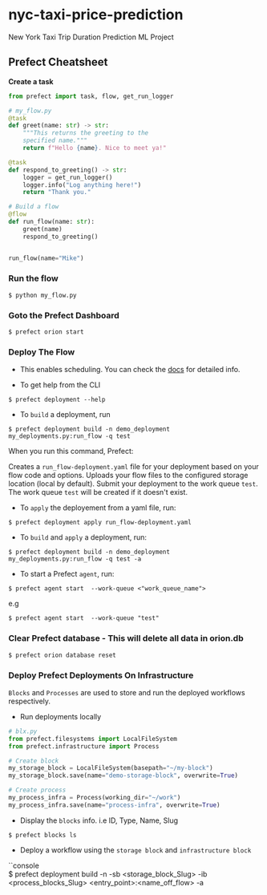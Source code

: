 # nyc-taxi-price-prediction
New York Taxi Trip Duration Prediction ML Project


## Prefect Cheatsheet

**Create a task**

```python
from prefect import task, flow, get_run_logger

# my_flow.py
@task
def greet(name: str) -> str:
    """This returns the greeting to the 
    specified name."""
    return f"Hello {name}. Nice to meet ya!"

@task
def respond_to_greeting() -> str:
    logger = get_run_logger()
    logger.info("Log anything here!")
    return "Thank you."

# Build a flow
@flow
def run_flow(name: str):
    greet(name)
    respond_to_greeting()


run_flow(name="Mike")
```

### Run the flow

```console
$ python my_flow.py
```

### Goto the Prefect Dashboard

```console
$ prefect orion start 
```

### Deploy The Flow

* This enables scheduling. You can check the [docs](https://docs.prefect.io/concepts/deployments/?h=deplo) for detailed info.
  
* To get help from the CLI

```console  
$ prefect deployment --help
```

* To `build` a deployment, run

```console  
$ prefect deployment build -n demo_deployment my_deployments.py:run_flow -q test
```

When you run this command, Prefect:

Creates a `run_flow-deployment.yaml` file for your deployment based on your flow code and options.
Uploads your flow files to the configured storage location (local by default).
Submit your deployment to the work queue `test`. The work queue `test` will be created if it doesn't exist.

* To `apply` the deployement from a yaml file, run:

```console  
$ prefect deployment apply run_flow-deployment.yaml
```

* To `build` and `apply` a deployment, run:

```console  
$ prefect deployment build -n demo_deployment my_deployments.py:run_flow -q test -a
```

* To start a Prefect `agent`, run:

```console
$ prefect agent start  --work-queue <"work_queue_name">
```

e.g

```console
$ prefect agent start  --work-queue "test"
```

### Clear Prefect database - This will delete all data in orion.db

```console
$ prefect orion database reset
```

### Deploy Prefect Deployments On Infrastructure

`Blocks` and `Processes` are used to store and run the deployed workflows respectively.

* Run deployments locally

```python
# blx.py
from prefect.filesystems import LocalFileSystem
from prefect.infrastructure import Process

# Create block
my_storage_block = LocalFileSystem(basepath="~/my-block")
my_storage_block.save(name="demo-storage-block", overwrite=True)

# Create process
my_process_infra = Process(working_dir="~/work")
my_process_infra.save(name="process-infra", overwrite=True)
```

* Display the `blocks` info. i.e ID, Type, Name, Slug

```console  
$ prefect blocks ls
```


* Deploy a workflow using the `storage block` and `infrastructure block`

``console  
$ prefect deployment build -n <name> -sb <storage_block_Slug> -ib <process_blocks_Slug> <entry_point>:<name_off_flow> -a
```

